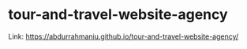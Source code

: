 # tour-and-travel-website-agency

Link: https://abdurrahmaniu.github.io/tour-and-travel-website-agency/
